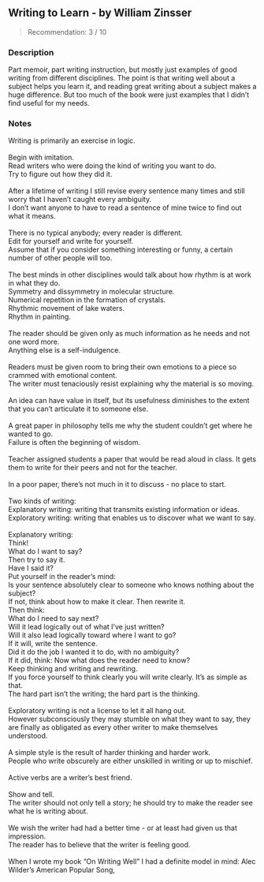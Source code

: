 ## Writing to Learn - by William Zinsser
> Recommendation: 3 / 10
    
### Description
Part memoir, part writing instruction, but mostly just examples of good writing from different disciplines. The point is that writing well about a subject helps you learn it, and reading great writing about a subject makes a huge difference. But too much of the book were just examples that I didn’t find useful for my needs.
    
### Notes
Writing is primarily an exercise in logic.<br>
<br>
Begin with imitation.<br>
Read writers who were doing the kind of writing you want to do.<br>
Try to figure out how they did it.<br>
<br>
After a lifetime of writing I still revise every sentence many times and still worry that I haven’t caught every ambiguity.<br>
I don’t want anyone to have to read a sentence of mine twice to find out what it means.<br>
<br>
There is no typical anybody; every reader is different.<br>
Edit for yourself and write for yourself.<br>
Assume that if you consider something interesting or funny, a certain number of other people will too.<br>
<br>
The best minds in other disciplines would talk about how rhythm is at work in what they do.<br>
Symmetry and dissymmetry in molecular structure.<br>
Numerical repetition in the formation of crystals.<br>
Rhythmic movement of lake waters.<br>
Rhythm in painting.<br>
<br>
The reader should be given only as much information as he needs and not one word more.<br>
Anything else is a self-indulgence.<br>
<br>
Readers must be given room to bring their own emotions to a piece so crammed with emotional content.<br>
The writer must tenaciously resist explaining why the material is so moving.<br>
<br>
An idea can have value in itself, but its usefulness diminishes to the extent that you can’t articulate it to someone else.<br>
<br>
A great paper in philosophy tells me why the student couldn’t get where he wanted to go.<br>
Failure is often the beginning of wisdom.<br>
<br>
Teacher assigned students a paper that would be read aloud in class. It gets them to write for their peers and not for the teacher.<br>
<br>
In a poor paper, there’s not much in it to discuss - no place to start.<br>
<br>
Two kinds of writing:<br>
Explanatory writing: writing that transmits existing information or ideas.<br>
Exploratory writing: writing that enables us to discover what we want to say.<br>
<br>
Explanatory writing:<br>
Think!<br>
What do I want to say?<br>
Then try to say it.<br>
Have I said it?<br>
Put yourself in the reader’s mind:<br>
Is your sentence absolutely clear to someone who knows nothing about the subject?<br>
If not, think about how to make it clear. Then rewrite it.<br>
Then think:<br>
What do I need to say next?<br>
Will it lead logically out of what I’ve just written?<br>
Will it also lead logically toward where I want to go?<br>
If it will, write the sentence.<br>
Did it do the job I wanted it to do, with no ambiguity?<br>
If it did, think: Now what does the reader need to know?<br>
Keep thinking and writing and rewriting.<br>
If you force yourself to think clearly you will write clearly. It’s as simple as that.<br>
The hard part isn’t the writing; the hard part is the thinking.<br>
<br>
Exploratory writing is not a license to let it all hang out.<br>
However subconsciously they may stumble on what they want to say, they are finally as obligated as every other writer to make themselves understood.<br>
<br>
A simple style is the result of harder thinking and harder work.<br>
People who write obscurely are either unskilled in writing or up to mischief.<br>
<br>
Active verbs are a writer’s best friend.<br>
<br>
Show and tell.<br>
The writer should not only tell a story; he should try to make the reader see what he is writing about.<br>
<br>
We wish the writer had had a better time - or at least had given us that impression.<br>
The reader has to believe that the writer is feeling good.<br>
<br>
When I wrote my book “On Writing Well” I had a definite model in mind: Alec Wilder’s American Popular Song,
